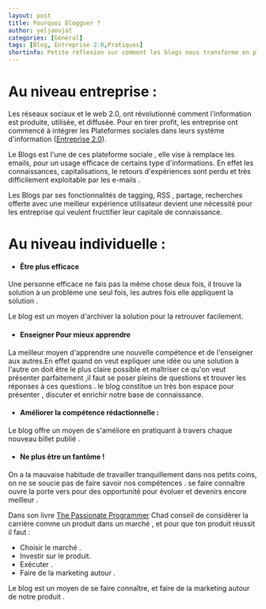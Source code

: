 ```yaml
---
layout: post
title: Pourquoi Blogguer ?
author: yeljaoujat  
categories: [Général]
tags: [Blog, Entreprise 2.0,Pratiques]
shortinfo: Petite réflexion sur comment les blogs nous transforme en plus efficaces , plus productifs, et plus réussis
---
```


# Au niveau entreprise : 

Les réseaux sociaux et le web 2.0, ont révolutionné comment l'information est produite, utilisée, et diffusée.
Pour en tirer profit, les entreprise ont commencé à intégrer les Plateformes sociales dans leurs système d'information ([Entreprise 2.0](http://www.fredcavazza.net/2007/07/24/quest-ce-que-lentreprise-20/)). 

Le Blogs est l'une de ces plateforme sociale , elle vise à remplace les emails, pour un usage efficace de certains type d'informations.
En effet les connaissances, capitalisations, le retours d'expériences sont perdu et très difficilement exploitable par les e-mails . 

Les  Blogs par ses fonctionnalités de tagging, RSS  , partage, recherches offerte avec une meilleur expérience utilisateur devient une nécessité pour les entreprise qui veulent fructifier leur capitale de connaissance.


# Au niveau individuelle : 

- #### Être plus efficace 

Une personne efficace ne fais pas la même chose deux fois, il trouve la solution à un problème une seul fois, les autres fois elle appliquent la solution . 

Le blog est un moyen d'archiver la solution pour la retrouver facilement.


- #### Enseigner Pour mieux apprendre  

La meilleur moyen d'apprendre une nouvelle compétence et de l'enseigner aux autres.En effet quand on veut expliquer une idée ou une solution à l'autre on doit être le plus claire possible et maîtriser ce qu'on veut présenter parfaitement ,il faut se poser pleins de questions et trouver les réponses à ces questions . le blog constitue un très bon espace pour présenter , discuter et enrichir notre base de connaissance. 


- #### Améliorer la compétence rédactionnelle : 

Le blog offre un moyen de s'améliore en pratiquant à travers chaque nouveau billet publié .

- #### Ne plus être un fantôme ! 

On a la mauvaise habitude de travailler tranquillement dans nos petits coins, on ne se soucie pas de faire savoir nos compétences .
se faire connaître ouvre la porte vers pour des opportunité pour évoluer et devenirs encore meilleur . 

Dans son livre [The Passionate Programmer](http://www.amazon.com/The-Passionate-Programmer-Remarkable-Development/dp/1934356344) Chad conseil de considèrer la carrière comme un produit dans un marché , et pour que ton produit réussit il faut :

- Choisir le marché .
- Investir sur le produit.
- Exécuter .
- Faire de la marketing autour .

Le blog est un moyen de se faire connaître, et faire de la marketing autour de notre produit .
 